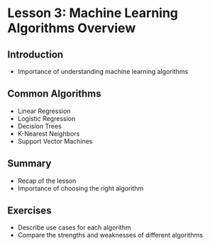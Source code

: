 # Lesson 3: Machine Learning Algorithms Overview

## Introduction
- Importance of understanding machine learning algorithms

## Common Algorithms
- Linear Regression
- Logistic Regression
- Decision Trees
- K-Nearest Neighbors
- Support Vector Machines

## Summary
- Recap of the lesson
- Importance of choosing the right algorithm

## Exercises
- Describe use cases for each algorithm
- Compare the strengths and weaknesses of different algorithms
